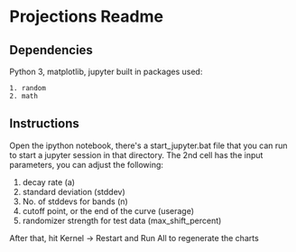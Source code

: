 # Projections Readme

## Dependencies
Python 3, matplotlib, jupyter
built in packages used:

	1. random
	2. math

## Instructions
Open the ipython notebook, there's a start_jupyter.bat file that you can run to start a jupyter session in that directory.
The 2nd cell has the input parameters, you can adjust the following:

1. decay rate (a)
2. standard deviation (stddev)
3. No. of stddevs for bands (n)
4. cutoff point, or the end of the curve (userage)
5. randomizer strength for test data 
(max\_shift\_percent)

After that, hit Kernel -> Restart and Run All to regenerate the charts